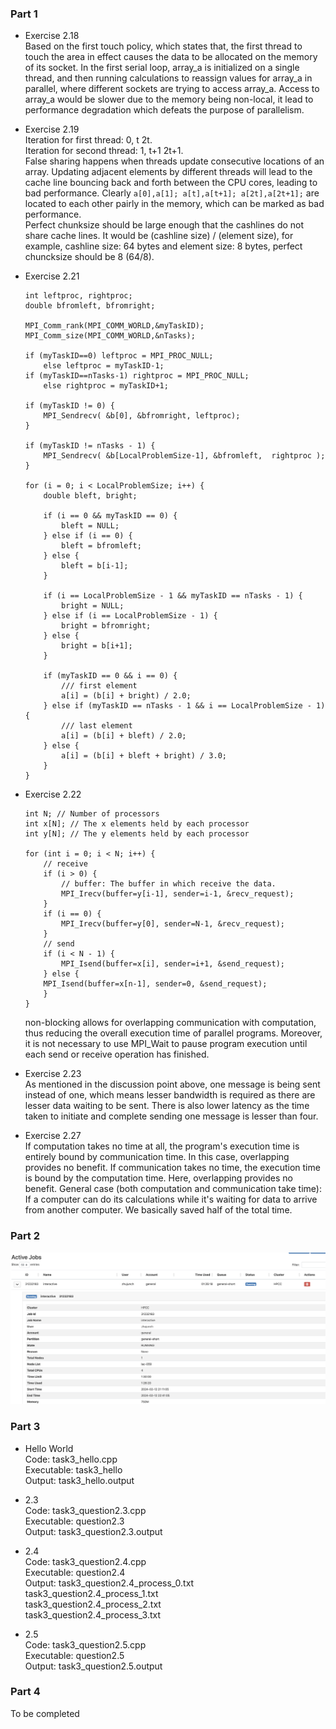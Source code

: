 ### Part 1
- Exercise 2.18  
Based on the first touch policy, which states that, the first thread to touch the area in effect causes the data to be allocated on the memory of its socket. In the first serial loop, array_a is initialized on a single thread, and then running calculations to reassign values for array_a in parallel, where different sockets are trying to access array_a. Access to array_a would be slower due to the memory being non-local, it lead to performance degradation which defeats the purpose of parallelism.

- Exercise 2.19  
Iteration for first thread: 0, t 2t.  
Iteration for second thread: 1, t+1 2t+1.  
False sharing happens when threads update consecutive locations of an array.  Updating adjacent elements by different threads will lead to the cache line bouncing back and forth between the CPU cores, leading to bad performance. Clearly `a[0],a[1]; a[t],a[t+1]; a[2t],a[2t+1];` are located to each other pairly in the memory, which can be marked as bad performance.  
Perfect chunksize should be large enough that the cashlines do not share cache lines. It would be (cashline size) / (element size), for example, cashline size: 64 bytes and element size: 8 bytes, perfect chuncksize should be 8 (64/8).

- Exercise 2.21  
    ```
    int leftproc, rightproc;
    double bfromleft, bfromright;

    MPI_Comm_rank(MPI_COMM_WORLD,&myTaskID);
    MPI_Comm_size(MPI_COMM_WORLD,&nTasks);

    if (myTaskID==0) leftproc = MPI_PROC_NULL;
        else leftproc = myTaskID-1;
    if (myTaskID==nTasks-1) rightproc = MPI_PROC_NULL;
        else rightproc = myTaskID+1;

    if (myTaskID != 0) {
        MPI_Sendrecv( &b[0], &bfromright, leftproc);
    }

    if (myTaskID != nTasks - 1) {
        MPI_Sendrecv( &b[LocalProblemSize-1], &bfromleft,  rightproc );
    }

    for (i = 0; i < LocalProblemSize; i++) {
        double bleft, bright;

        if (i == 0 && myTaskID == 0) {
            bleft = NULL;
        } else if (i == 0) {
            bleft = bfromleft;
        } else {
            bleft = b[i-1];
        }

        if (i == LocalProblemSize - 1 && myTaskID == nTasks - 1) {
            bright = NULL; 
        } else if (i == LocalProblemSize - 1) {
            bright = bfromright;
        } else {
            bright = b[i+1];
        }

        if (myTaskID == 0 && i == 0) {
            /// first element
            a[i] = (b[i] + bright) / 2.0;
        } else if (myTaskID == nTasks - 1 && i == LocalProblemSize - 1) {
            /// last element
            a[i] = (b[i] + bleft) / 2.0;
        } else {
            a[i] = (b[i] + bleft + bright) / 3.0;
        }
    }
    ```

- Exercise 2.22  
    ```
    int N; // Number of processors
    int x[N]; // The x elements held by each processor
    int y[N]; // The y elements held by each processor

    for (int i = 0; i < N; i++) {
        // receive
        if (i > 0) {
            // buffer: The buffer in which receive the data.
            MPI_Irecv(buffer=y[i-1], sender=i-1, &recv_request);
        }
        if (i == 0) {
            MPI_Irecv(buffer=y[0], sender=N-1, &recv_request);
        }
        // send
        if (i < N - 1) {
            MPI_Isend(buffer=x[i], sender=i+1, &send_request);
        } else {
        MPI_Isend(buffer=x[n-1], sender=0, &send_request);
        }
    }
    ```
    non-blocking allows for overlapping communication with computation, thus reducing the overall execution time of parallel programs. Moreover, it is not necessary to use MPI_Wait to pause program execution until each send or receive operation has finished.  

- Exercise 2.23  
As mentioned in the discussion point above, one message is being sent instead of one, which means lesser bandwidth is required as there are lesser data waiting to be sent. There is also lower latency as the time taken to initiate and complete sending one message is lesser than four.

- Exercise 2.27  
If computation takes no time at all, the program's execution time is entirely bound by communication time. In this case, overlapping provides no benefit.
If communication takes no time, the execution time is bound by the computation time. Here, overlapping provides no benefit. General case (both computation and communication take time): 
If a computer can do its calculations while it's waiting for data to arrive from another computer. We basically saved half of the total time.

### Part 2
![part2_result](Part2.png)

### Part 3
- Hello World  
Code: task3_hello.cpp   
Executable: task3_hello   
Output: task3_hello.output  

- 2.3     
Code: task3_question2.3.cpp   
Executable: question2.3  
Output: task3_question2.3.output  

- 2.4    
Code: task3_question2.4.cpp   
Executable: question2.4  
Output: task3_question2.4_process_0.txt     
        task3_question2.4_process_1.txt    
        task3_question2.4_process_2.txt    
        task3_question2.4_process_3.txt

- 2.5    
Code: task3_question2.5.cpp   
Executable: question2.5  
Output: task3_question2.5.output  


### Part 4
To be completed